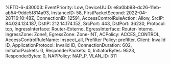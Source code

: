 %FTD-6-430003: EventPriority: Low, DeviceUUID: e8a0bb98-dc26-11eb-ab54-9ddc5f814a93, InstanceID: 58, FirstPacketSecond: 2022-04-28T16:10:48Z, ConnectionID: 12591, AccessControlRuleAction: Allow, SrcIP: 84.024.124.187, DstIP: 212.14.174.152, SrcPort: 443, DstPort: 36230, Protocol: tcp, IngressInterface: Router-Externo, EgressInterface: Router-Interno, IngressZone: Zone1, EgressZone: Zone-INT, ACPolicy: ACCES_CONTROL, AccessControlRuleName: Inspect_all, Prefilter Policy: prefilter, Client: Invalid ID, ApplicationProtocol: Invalid ID, ConnectionDuration: 602, InitiatorPackets: 0, ResponderPackets: 0, InitiatorBytes: 9523, ResponderBytes: 0, NAPPolicy: NAP_P, VLAN_ID: 311
